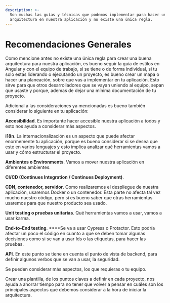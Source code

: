 ```yaml
---
description: >-
  Son muchas las guías y técnicas que podemos implementar para hacer una buena
  arquitectura en nuestra aplicación y no existe una única regla.
---
```


# Recomendaciones Generales

Como mencione antes no existe una única regla para crear una buena arquitectura para nuestra aplicación, es bueno seguir la guía de estilos en Angular y con el equipo de trabajo, si se tiene o de forma individual, si tu solo estas liderando o ejecutando un proyecto, es bueno crear un mapa o hacer una planeación, sobre que vas a implementar en tu aplicación. Esto sirve para que otros desarrolladores que se vayan uniendo al equipo, sepan que usaste y porque, ademas de dejar una mínima documentación de tu proyecto. 

Adicional a las consideraciones ya mencionadas es bueno también considerar lo siguiente en tu aplicación:

**Accesibilidad**. Es importante hacer accesible nuestra aplicación a todos y esto  nos ayuda a considerar más aspectos.

**i18n**. La internacionalización es un aspecto que puede afectar enormemente tu aplicación, porque es bueno considerar si se desea que este en varios lenguajes y esto implica analizar qué herramientas vamos a usar y cómo estructurar el proyecto. 

**Ambientes o Environments**. Vamos a mover nuestra aplicación en diferentes ambientes.

**CI/CD \(Continues Integration / Continues Deployment\)**.  

**CDN, contenedor, servidor**. Como realizaremos el despliegue de nuestra aplicación, usaremos Docker o un contenedor. Esta parte no afecta tal vez mucho nuestro código, pero sí es bueno saber que otras herramientas usaremos para que nuestro producto sea usado.

**Unit testing o pruebas unitarias**. Qué herramientas vamos a usar, vamos a usar karma. 

**End-to-End testing**. ****Se va a usar Cypress o Protactor. Esto podría afectar un poco el código en cuanto a que se deben tomar algunas decisiones como si se van a usar Ids o las etiquetas, para hacer las pruebas.

**API**. En este punto se tiene en cuenta el punto de vista de backend, para definir algunos verbos que se van a usar, la seguridad.

Se pueden considerar más aspectos, los que requieras o tu equipo. 

Crear una plantilla, de los puntos claves a definir en cada proyecto, nos ayuda a ahorrar tiempo para no tener que volver a pensar en cuáles son los principales aspectos que debemos considerar a la hora de iniciar la arquitectura.







